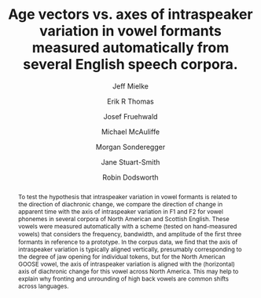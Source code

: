 ---
abstract: "To test the hypothesis that intraspeaker variation in vowel formants is\
  \ related to the direction of diachronic change, we compare the direction of change\
  \ in apparent time with the axis of intraspeaker variation in F1 and F2 for vowel\
  \ phonemes in several corpora of North American and Scottish English. These vowels\
  \ were measured automatically with a scheme (tested on hand-measured vowels) that\
  \ considers the frequency, bandwidth, and amplitude of the \uFB01rst three formants\
  \ in reference to a prototype. In the corpus data, we \uFB01nd that the axis of\
  \ intraspeaker variation is typically aligned vertically, presumably corresponding\
  \ to the degree of jaw opening for individual tokens, but for the North American\
  \ GOOSE vowel, the axis of intraspeaker variation is aligned with the (horizontal)\
  \ axis of diachronic change for this vowel across North America. This may help to\
  \ explain why fronting and unrounding of high back vowels are common shifts across\
  \ languages."
author:
- Jeff Mielke
- Erik R Thomas
- Josef Fruehwald
- Michael McAuliffe
- Morgan Sonderegger
- Jane Stuart-Smith
- Robin Dodsworth
category: paper
layout: publication
p_url: https://assta.org/proceedings/ICPhS2019/papers/ICPhS_1307.pdf
published: Proceedings of the 19th International Congress of Phonetic Sciences Melbourne
  Australia 2019
tags:
- automatics
- change
- formants
- variation
- vowels
title: Age vectors vs. axes of intraspeaker variation in vowel formants measured automatically
  from several English speech corpora.
year: '2019'
---